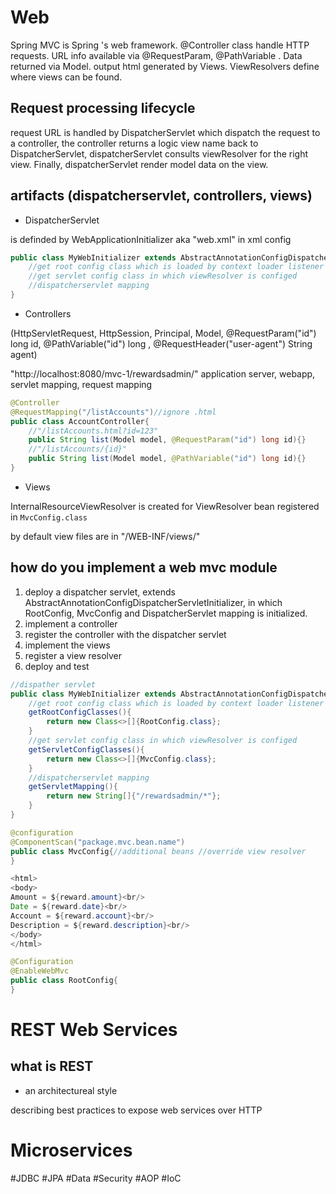 # Web
Spring MVC is Spring 's web framework. @Controller class handle HTTP requests. URL info available via @RequestParam, @PathVariable . Data returned via Model. output html generated by Views. ViewResolvers define where views can be found.


## Request processing lifecycle
request URL is handled by DispatcherServlet which dispatch the request to a controller, the controller returns a logic view name back to DispatcherServlet, dispatcherServlet consults viewResolver for the right view. Finally, dispatcherServlet render model data on the view.
## artifacts (dispatcherservlet, controllers, views)
- DispatcherServlet

is definded by WebApplicationInitializer aka "web.xml" in xml config
```java
public class MyWebInitializer extends AbstractAnnotationConfigDispatcherServletInitializer{
	//get root config class which is loaded by context loader listener 
	//get servlet config class in which viewResolver is configed
	//dispatcherservlet mapping
}
```
- Controllers

(HttpServletRequest, HttpSession, Principal, Model, @RequestParam("id") long id, @PathVariable("id") long , @RequestHeader("user-agent") String agent)

"http://localhost:8080/mvc-1/rewardsadmin/" application server, webapp, servlet mapping, request mapping
```java
@Controller
@RequestMapping("/listAccounts")//ignore .html
public class AccountController{
	//"/listAccounts.html?id=123"
	public String list(Model model, @RequestParam("id") long id){}
	//"/listAccounts/{id}"
	public String list(Model model, @PathVariable("id") long id){}
}
```
- Views

InternalResourceViewResolver is created for ViewResolver bean registered in `MvcConfig.class`

by default view files are in "/WEB-INF/views/"

## how do you implement a web mvc module
1. deploy a dispatcher servlet, extends AbstractAnnotationConfigDispatcherServletInitializer, in which RootConfig, MvcConfig and DispatcherServlet mapping is initialized.
2. implement a controller
3. register the controller with the dispatcher servlet
4. implement the views
5. register a view resolver
6. deploy and test

```java
//dispather servlet
public class MyWebInitializer extends AbstractAnnotationConfigDispatcherServletInitializer{
	//get root config class which is loaded by context loader listener 
	getRootConfigClasses(){
		return new Class<>[]{RootConfig.class};
	}
	//get servlet config class in which viewResolver is configed
	getServletConfigClasses(){
		return new Class<>[]{MvcConfig.class};
	}
	//dispatcherservlet mapping
	getServletMapping(){
		return new String[]{"/rewardsadmin/*"};
	}
}

@configuration
@ComponentScan("package.mvc.bean.name")
public class MvcConfig{//additional beans //override view resolver
}

<html>
<body>
Amount = ${reward.amount}<br/>
Date = ${reward.date}<br/>
Account = ${reward.account}<br/>
Description = ${reward.description}<br/>
</body>
</html>

@Configuration
@EnableWebMvc
public class RootConfig{
}
```
# REST Web Services
## what is REST

- an architectureal style 

describing best practices to expose web services over HTTP
# Microservices

#JDBC
#JPA
#Data
#Security
#AOP
#IoC
```java
```